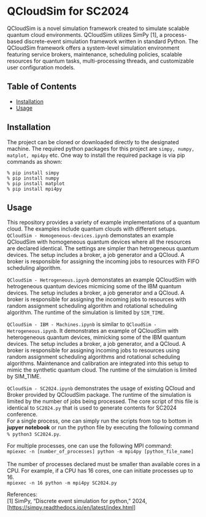 # QCloudSim for SC2024

QCloudSim is a novel simulation framework created to simulate scalable quantum cloud environments. QCloudSim utilizes SimPy [1], a process-based discrete-event simulation framework written in standard Python. The QCloudSim framework offers a system-level simulation environment featuring service brokers, maintenance, scheduling policies, scalable resources for quantum tasks, multi-processing threads, and customizable user configuration models.

## Table of Contents

- [Installation](#installation)
- [Usage](#usage)

## Installation

The project can be cloned or downloaded directly to the designated machine. The required python packages for this project are ```simpy, numpy, matplot, mpi4py``` etc. One way to install the required package is via pip commands as shown: 

```% pip install simpy``` <br>
```% pip install numpy```<br>
```% pip install matplot```<br>
```% pip install mpi4py```<br>

## Usage

This repository provides a variety of example implementations of a quantum cloud. The examples include quantum clouds with different setups. 
<br>
```QCloudSim - Homogeneous-devices.ipynb``` demonstates an example QCloudSim with homogeneous quantum devices where all the resources are declared identical. The settings are simpler than hetrogeneous quantum devices. The setup includes a broker, a job generator and a QCloud. A broker is responsible for assigning the incoming jobs to resources with FIFO scheduling algorithm.<br>

```QCloudSim - Hetrogeneous.ipynb``` demonstates an example QCloudSim with hetrogeneous quantum devices micmicing some of the IBM quantum devices. The setup includes a broker, a job generator and a QCloud. A broker is responsible for assigning the incoming jobs to resources with random assignment scheduling algorithm and rotational scheduling algorithm. The runtime of the simulation is limited by ```SIM_TIME```. <br>

```QCloudSim - IBM - Machines.ipynb``` is similar to ```QCloudSim - Hetrogeneous.ipynb```. It demonstrates an example of QCloudSim with heterogeneous quantum devices, mimicking some of the IBM quantum devices. The setup includes a broker, a job generator, and a QCloud. A broker is responsible for assigning incoming jobs to resources using random assignment scheduling algorithms and rotational scheduling algorithms. Maintenance and calibration are integrated into this setup to mimic the synthetic quantum cloud. The runtime of the simulation is limited by SIM_TIME.

```QCloudSim - SC2024.ipynb``` demonstrates the usage of existing QCloud and Broker provided by QCloudSim package. The runtime of the simulation is limited by the number of jobs being processed. The core script of this file is identical to ```SC2024.py``` that is used to generate contents for SC2024 conference. <br>
For a single process, one can simply run the scripts from top to bottom in <b>jupyer notebook</b> or run the python file by executing the following command <br>
```% python3 SC2024.py```. 

For multiple processes, one can use the following MPI command:  <br>
```mpiexec -n [number_of_processes] python -m mpi4py [python_file_name]``` <br>
<br>
The number of processes declared must be smaller than available cores in a CPU. For example, if a CPU has 16 cores, one can initiate processes up to 16. <br>
```mpiexec -n 16 python -m mpi4py SC2024.py```  <br>


References: <br>
[1] SimPy, “Discrete event simulation for python,” 2024, [https://simpy.readthedocs.io/en/latest/index.html] <br>
